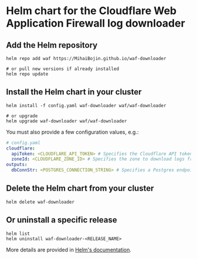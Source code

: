# Helm chart for the Cloudflare Web Application Firewall log downloader

## Add the Helm repository

```shell
helm repo add waf https://MihaiBojin.github.io/waf-downloader

# or pull new versions if already installed
helm repo update
```

## Install the Helm chart in your cluster

```shell
helm install -f config.yaml waf-downloader waf/waf-downloader

# or upgrade
helm upgrade waf-downloader waf/waf-downloader
```

You must also provide a few configuration values, e.g.:

```yaml
# config.yaml
cloudflare:
  apiToken: <CLOUDFLARE_API_TOKEN> # Specifies the Cloudflare API token
  zoneId: <CLOUDFLARE_ZONE_ID> # Specifies the zone to download logs from
outputs:
  dbConnStr: <POSTGRES_CONNECTION_STRING> # Specifies a Postgres endpoint to send the logs to
```

## Delete the Helm chart from your cluster

```shell
helm delete waf-downloader
```

## Or uninstall a specific release

```shell
helm list
helm uninstall waf-downloader-<RELEASE_NAME>
```

More details are provided in [Helm's documentation](https://helm.sh/docs/intro/quickstart/#learn-about-releases).
